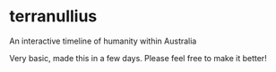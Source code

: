 # terranullius

An interactive timeline of humanity within Australia

Very basic, made this in a few days. Please feel free to make it better!
